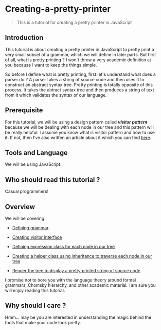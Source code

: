 # Creating-a-pretty-printer

> This is a tutorial for creating a pretty printer in JavaScript

## Introduction

This tutorial is about creating a pretty printer in JavaScript to pretty print a very small subset of a grammar, which we will define in later parts. But first of all, what is pretty printing ? I won't throw a very academic definition at you because I want to keep the things simple.

So before I define what is pretty printing, first let's understand what does a parser do ? A parser takes a string of source code and then uses it to construct an abstract syntax tree. Pretty printing is totally opposite of this process. It takes the abtract syntax tree and then produces a string of text from it which validates the syntax of our language.

## Prerequisite

For this tutorial, we will be using a design pattern called ***visitor pattern*** because we will be dealing with each node in our tree and this pattern will be really helpful. I assume you know what is visitor pattern and how to use it. If not, then I've also written an article about it which you can find [here](https://medium.com/@NTulswani/embracing-functional-style-within-object-oriented-paradigm-3e5e0fe5ccf).

## Tools and Language

We will be using JavaScript.

## Who should read this tutorial ?

Casual programmers!

## Overview

We will be covering:

* [Defining grammar](./grammar.md)

* [Creating visitor interface](./visitor.md)

* [Defining expression class for each node in our tree](./expression.md)

* [Creating a helper class using inheritance to traverse each node in our tree](./printer.md)

* [Render the tree to display a pretty printed string of source code](./output.md)

I promise not to bore you with the language theory around formal grammars, Chomsky hierarchy, and other academic material. I am sure you will enjoy reading this tutorial.

## Why should I care ?

Hmm... may be you are interested in understanding the magic behind the tools that make your code look pretty.
